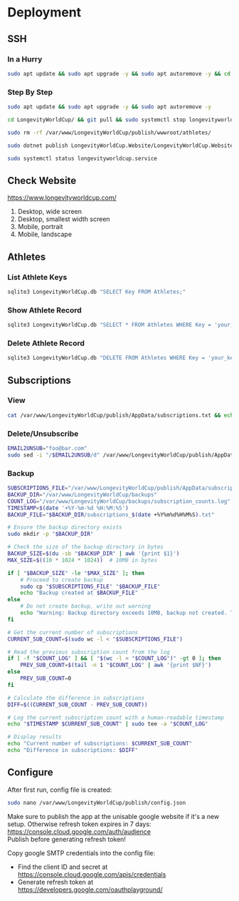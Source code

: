 # Deployment

## SSH

### In a Hurry
```sh
sudo apt update && sudo apt upgrade -y && sudo apt autoremove -y && cd LongevityWorldCup/ && git pull && sudo systemctl stop longevityworldcup.service && sudo rm -rf /var/www/LongevityWorldCup/publish/wwwroot/athletes/ && sudo dotnet publish LongevityWorldCup.Website/LongevityWorldCup.Website.csproj --configuration Release --output /var/www/LongevityWorldCup/publish && sudo systemctl start longevityworldcup.service && cd ..
```

### Step By Step
```sh
sudo apt update && sudo apt upgrade -y && sudo apt autoremove -y

cd LongevityWorldCup/ && git pull && sudo systemctl stop longevityworldcup.service

sudo rm -rf /var/www/LongevityWorldCup/publish/wwwroot/athletes/

sudo dotnet publish LongevityWorldCup.Website/LongevityWorldCup.Website.csproj --configuration Release --output /var/www/LongevityWorldCup/publish && sudo systemctl start longevityworldcup.service

sudo systemctl status longevityworldcup.service
```

## Check Website
https://www.longevityworldcup.com/

1. Desktop, wide screen
2. Desktop, smallest width screen
3. Mobile, portrait
4. Mobile, landscape

## Athletes

### List Athlete Keys
```sh
sqlite3 LongevityWorldCup.db "SELECT Key FROM Athletes;"
```

### Show Athlete Record

```sh
sqlite3 LongevityWorldCup.db "SELECT * FROM Athletes WHERE Key = 'your_key_here';"
```

### Delete Athlete Record
```sh
sqlite3 LongevityWorldCup.db "DELETE FROM Athletes WHERE Key = 'your_key_here';"
```

## Subscriptions

### View
```sh
cat /var/www/LongevityWorldCup/publish/AppData/subscriptions.txt && echo "Total Subscriptions: $(wc -l < /var/www/LongevityWorldCup/publish/AppData/subscriptions.txt)"
```

### Delete/Unsubscribe

```sh
EMAIL2UNSUB="foo@bar.com"
sudo sed -i "/$EMAIL2UNSUB/d" /var/www/LongevityWorldCup/publish/AppData/subscriptions.txt
```

### Backup
```sh
SUBSCRIPTIONS_FILE="/var/www/LongevityWorldCup/publish/AppData/subscriptions.txt"
BACKUP_DIR="/var/www/LongevityWorldCup/backups"
COUNT_LOG="/var/www/LongevityWorldCup/backups/subscription_counts.log"
TIMESTAMP=$(date '+%Y-%m-%d %H:%M:%S')
BACKUP_FILE="$BACKUP_DIR/subscriptions_$(date +%Y%m%d%H%M%S).txt"

# Ensure the backup directory exists
sudo mkdir -p "$BACKUP_DIR"

# Check the size of the backup directory in bytes
BACKUP_SIZE=$(du -sb "$BACKUP_DIR" | awk '{print $1}')
MAX_SIZE=$((10 * 1024 * 1024))  # 10MB in bytes

if [ "$BACKUP_SIZE" -le "$MAX_SIZE" ]; then
    # Proceed to create backup
    sudo cp "$SUBSCRIPTIONS_FILE" "$BACKUP_FILE"
    echo "Backup created at $BACKUP_FILE"
else
    # Do not create backup, write out warning
    echo "Warning: Backup directory exceeds 10MB, backup not created. This might be an attack."
fi

# Get the current number of subscriptions
CURRENT_SUB_COUNT=$(sudo wc -l < "$SUBSCRIPTIONS_FILE")

# Read the previous subscription count from the log
if [ -f "$COUNT_LOG" ] && [ "$(wc -l < "$COUNT_LOG")" -gt 0 ]; then
    PREV_SUB_COUNT=$(tail -n 1 "$COUNT_LOG" | awk '{print $NF}')
else
    PREV_SUB_COUNT=0
fi

# Calculate the difference in subscriptions
DIFF=$((CURRENT_SUB_COUNT - PREV_SUB_COUNT))

# Log the current subscription count with a human-readable timestamp
echo "$TIMESTAMP $CURRENT_SUB_COUNT" | sudo tee -a "$COUNT_LOG"

# Display results
echo "Current number of subscriptions: $CURRENT_SUB_COUNT"
echo "Difference in subscriptions: $DIFF"
```

## Configure

After first run, config file is created: 
```sh
sudo nano /var/www/LongevityWorldCup/publish/config.json
```

Make sure to publish the app at the unisable google website if it's a new setup. Otherwise refresh token expires in 7 days: https://console.cloud.google.com/auth/audience  
Publish before generating refresh token!

Copy google SMTP credentials into the config file:
- Find the client ID and secret at https://console.cloud.google.com/apis/credentials
- Generate refresh token at https://developers.google.com/oauthplayground/


